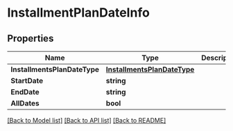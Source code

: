 # InstallmentPlanDateInfo

## Properties

Name | Type | Description | Notes
------------ | ------------- | ------------- | -------------
**InstallmentsPlanDateType** | [**InstallmentsPlanDateType**](InstallmentsPlanDateType.md) |  | 
**StartDate** | **string** |  | [optional] 
**EndDate** | **string** |  | [optional] 
**AllDates** | **bool** |  | 

[[Back to Model list]](../README.md#documentation-for-models) [[Back to API list]](../README.md#documentation-for-api-endpoints) [[Back to README]](../README.md)


